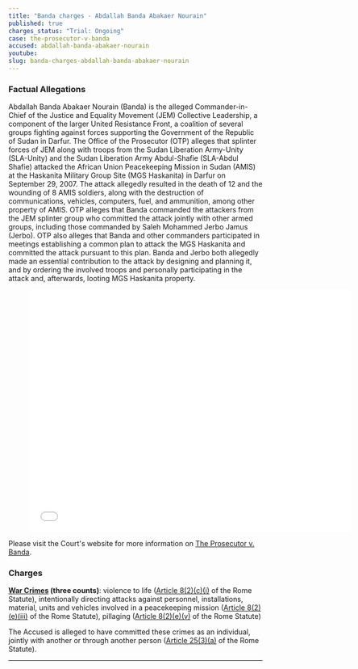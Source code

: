 ```yaml
---
title: "Banda charges - Abdallah Banda Abakaer Nourain"
published: true
charges_status: "Trial: Ongoing"
case: the-prosecutor-v-banda
accused: abdallah-banda-abakaer-nourain
youtube:
slug: banda-charges-abdallah-banda-abakaer-nourain
---
```


### Factual Allegations

Abdallah Banda Abakaer Nourain (Banda) is the alleged Commander-in-Chief of the Justice and Equality Movement (JEM) Collective Leadership, a component of the larger United
Resistance Front, a coalition of several groups fighting against forces supporting the Government of the Republic of Sudan in Darfur. The Office of the Prosecutor (OTP) alleges that splinter forces of JEM along with troops from the Sudan Liberation Army-Unity (SLA-Unity) and the Sudan Liberation Army Abdul-Shafie (SLA-Abdul Shafie) attacked the African Union Peacekeeping Mission in Sudan (AMIS) at the Haskanita Military Group Site (MGS Haskanita) in Darfur on September 29, 2007. The attack allegedly resulted in the death of 12 and the wounding of 8 AMIS soldiers, along with the destruction of communications, vehicles, computers, fuel, and ammunition, among other property of AMIS. OTP alleges that Banda commanded the attackers from the JEM splinter group who committed the attack jointly with other armed groups, including those commanded by Saleh Mohammed Jerbo Jamus (Jerbo). OTP also alleges that Banda and other commanders participated in meetings establishing a common plan to attack the MGS Haskanita and committed the attack pursuant to this plan. Banda and Jerbo both allegedly made an essential contribution to the attack by designing and planning it, and by ordering the involved troops and personally participating in the attack and, afterwards, looting MGS Haskanita property.

<figure data-type="video">

<iframe class="embedly-embed" src="//cdn.embedly.com/widgets/media.html?src=https%3A%2F%2Fwww.youtube.com%2Fembed%2FYvFXgt-gRE0%3Ffeature%3Doembed&amp;url=https%3A%2F%2Fwww.youtube.com%2Fwatch%3Fv%3DYvFXgt-gRE0&amp;image=https%3A%2F%2Fi.ytimg.com%2Fvi%2FYvFXgt-gRE0%2Fhqdefault.jpg&amp;key=31a2d8b5de5447f0b129e81f50af7b5b&amp;type=text%2Fhtml&amp;schema=youtube" scrolling="no" allowfullscreen="" frameborder="0" height="480" width="640"></iframe>

</figure>

Please visit the Court's website for more information on [The Prosecutor v. Banda](http://www.icc-cpi.int/en_menus/icc/situations%20and%20cases/situations/situation%20icc%200205/related%20cases/icc02050309/Pages/icc02050309.aspx).

### Charges

**[War Crimes](http://www.casematrixnetwork.org/case-m/klamberg-commentary/rome-statute/#c1172) (three counts)**: violence to life ([Article 8(2)(c)(i)](http://www.casematrixnetwork.org/cmn-knowledge-hub/klamberg-commentary/elements-of-crime/#c2359) of the Rome Statute), intentionally directing attacks against personnel, installations, material, units and vehicles involved in a peacekeeping mission ([Article 8(2)(e)(iii)](http://www.casematrixnetwork.org/cmn-knowledge-hub/klamberg-commentary/elements-of-crime/#c2369) of the Rome Statute), pillaging ([Article 8(2)(e)(v)](http://www.casematrixnetwork.org/cmn-knowledge-hub/klamberg-commentary/elements-of-crime/#c2371) of the Rome Statute)

The Accused is alleged to have committed these crimes as an individual, jointly with another or through another person ([Article 25(3)(a)](http://www.casematrixnetwork.org/case-m/klamberg-commentary/rome-statute/#c1198) of the Rome Statute).

---
